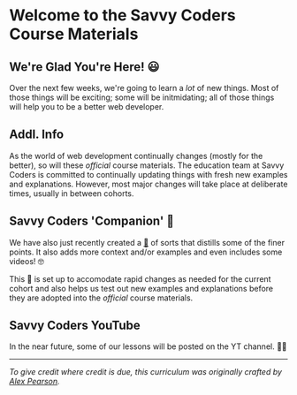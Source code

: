 # Welcome to the Savvy Coders Course Materials

## We're Glad You're Here! 😃

Over the next few weeks, we're going to learn a _lot_ of new things. Most of those things will be exciting; some will be initmidating; all of those things will help you to be a better web developer.

## Addl. Info

As the world of web development continually changes (mostly for the better), so will these _official_ course materials. The education team at Savvy Coders is committed to continually updating things with fresh new examples and explanations. However, most major changes will take place at deliberate times, usually in between cohorts.

## Savvy Coders 'Companion' 📓

We have also just recently created a [📓](https://www.notion.so/codefinity/Savvy-Coders-3a86e3eb7b204816b65cdd8dad624acb) of sorts that distills some of the finer points. It also adds more context and/or examples and even includes some videos! 🤓

This 📓 is set up to accomodate rapid changes as needed for the current cohort and also helps us test out new examples and explanations before they are adopted into the _official_ course materials.

## Savvy Coders YouTube

In the near future, some of our lessons will be posted on the YT channel. 👏🏾

---

_To give credit where credit is due, this curriculum was originally crafted by [Alex Pearson](https://github.com/NAlexPear)._
